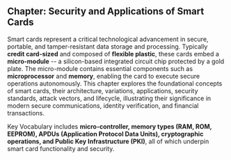## Chapter: Security and Applications of Smart Cards

Smart cards represent a critical technological advancement in secure, portable, and tamper-resistant data storage and processing. Typically **credit card-sized** and composed of **flexible plastic**, these cards embed a **micro-module** -- a silicon-based integrated circuit chip protected by a gold plate. The micro-module contains essential components such as **microprocessor** and **memory**, enabling the card to execute secure operations autonomously. This chapter explores the foundational concepts of smart cards, their architecture, variations, applications, security standards, attack vectors, and lifecycle, illustrating their significance in modern secure communications, identity verification, and financial transactions.

Key Vocabulary includes **micro-controller, memory types (RAM, ROM, EEPROM), APDUs (Application Protocol Data Units), cryptographic operations, and Public Key Infrastructure (PKI)**, all of which underpin smart card functionality and security.

